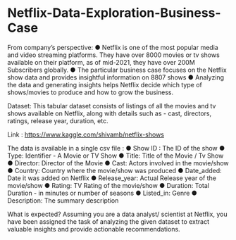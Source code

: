 # Netflix-Data-Exploration-Business-Case

From company’s perspective:
● Netflix is one of the most popular media and video streaming platforms. They
have over 8000 movies or tv shows available on their platform, as of mid-2021,
they have over 200M Subscribers globally.
● The particular business case focuses on the Netflix show data and provides
insightful information on 8807 shows
● Analyzing the data and generating insights helps Netflix decide which type of
shows/movies to produce and how to grow the business.

Dataset:
This tabular dataset consists of listings of all the movies and tv shows available on
Netflix, along with details such as - cast, directors, ratings, release year, duration, etc.

Link : https://www.kaggle.com/shivamb/netflix-shows

The data is available in a single csv file :
● Show ID : The ID of the show
● Type: Identifier - A Movie or TV Show
● Title: Title of the Movie / Tv Show
● Director: Director of the Movie
● Cast: Actors involved in the movie/show
● Country: Country where the movie/show was produced
● Date_added: Date it was added on Netflix
● Release_year: Actual Release year of the movie/show
● Rating: TV Rating of the movie/show
● Duration: Total Duration - in minutes or number of seasons
● Listed_in: Genre
● Description: The summary description

What is expected?
Assuming you are a data analyst/ scientist at Netflix, you have been assigned the task of
analyzing the given dataset to extract valuable insights and provide actionable
recommendations.

